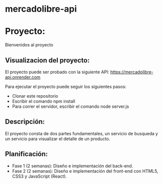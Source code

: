 # mercadolibre-api

# Proyecto: 

Bienvenidos al proyecto

## Visualizacion del proyecto: 
El proyecto puede ser probado con la siguiente API: https://mercadolibre-api.onrender.com

Para ejecutar el proyecto puede seguir los siguientes pasos:
- Clonar este repositorio
- Escribir el comando npm install
- Para correr el servidor, escribir el comando node server.js
## Descripción: 
El proyecto consta de dos partes fundamentales, un servicio de busqueda y un servicio para visualizar el detalle de un producto.

 ## Planificación: 

 - Fase 1 (2 semanas): Diseño e implementación del back-end.  
 - Fase 2 (2 semanas): Diseño e implementación del front-end con HTML5, CSS3 y JavaScript (React).  